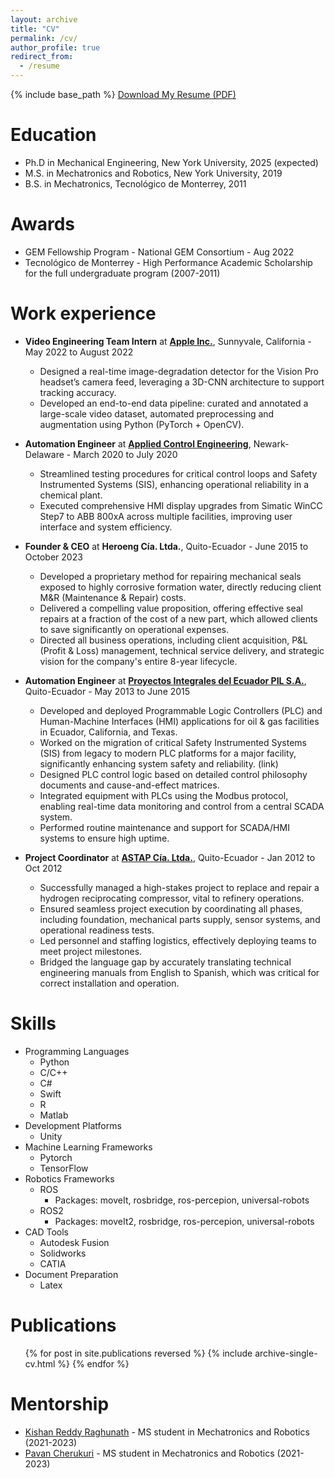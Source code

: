 ```yaml
---
layout: archive
title: "CV"
permalink: /cv/
author_profile: true
redirect_from:
  - /resume
---
```


{% include base_path %}
[Download My Resume (PDF)](/assets/CV_CEL_Jul2025.pdf)


Education
======
* Ph.D in Mechanical Engineering, New York University, 2025 (expected)
* M.S. in Mechatronics and Robotics, New York University, 2019
* B.S. in Mechatronics, Tecnológico de Monterrey, 2011

Awards
======
* GEM Fellowship Program - National GEM Consortium - Aug 2022
* Tecnológico de Monterrey - High Performance Academic Scholarship for the full undergraduate program (2007-2011)

Work experience
======
* <b>Video Engineering Team Intern</b> at [<b>Apple Inc.</b>](http://www.apple.com/), Sunnyvale, California - May 2022 to August 2022
  * Designed a real-time image-degradation detector for the Vision Pro headset’s camera feed, leveraging a 3D-CNN architecture to support tracking accuracy.
  * Developed an end-to-end data pipeline: curated and annotated a large-scale video dataset, automated preprocessing and augmentation using Python (PyTorch + OpenCV).


* <b>Automation Engineer</b> at [<b>Applied Control Engineering</b>](https://www.ace-net.com/), Newark-Delaware - March 2020 to July 2020
  * Streamlined testing procedures for critical control loops and Safety Instrumented Systems (SIS), enhancing operational reliability in a chemical plant.
  * Executed comprehensive HMI display upgrades from Simatic WinCC Step7 to ABB 800xA across multiple facilities, improving user interface and system efficiency.


* <b>Founder & CEO</b> at <b>Heroeng Cía. Ltda.</b>, Quito-Ecuador - June 2015 to October 2023
  * Developed a proprietary method for repairing mechanical seals exposed to highly corrosive formation water, directly reducing client M&R (Maintenance & Repair) costs.
  * Delivered a compelling value proposition, offering effective seal repairs at a fraction of the cost of a new part, which allowed clients to save significantly on operational expenses.
  * Directed all business operations, including client acquisition, P&L (Profit & Loss) management, technical service delivery, and strategic vision for the company's entire 8-year lifecycle.


* <b>Automation Engineer</b> at [<b>Proyectos Integrales del Ecuador PIL S.A.</b>](http://pilautomation.com/), Quito-Ecuador - May 2013 to June 2015
  * Developed and deployed Programmable Logic Controllers (PLC) and Human-Machine Interfaces (HMI) applications for oil & gas facilities in Ecuador, California, and Texas.
  * Worked on the migration of critical Safety Instrumented Systems (SIS) from legacy to modern PLC platforms for a major facility, significantly enhancing system safety and reliability. (link)
  * Designed PLC control logic based on detailed control philosophy documents and cause-and-effect matrices.
  * Integrated equipment with PLCs using the Modbus protocol, enabling real-time data monitoring and control from a central SCADA system.
  * Performed routine maintenance and support for SCADA/HMI systems to ensure high uptime.


* <b>Project Coordinator</b> at [<b>ASTAP Cía. Ltda.</b>](https://www.astap.com/), Quito-Ecuador - Jan 2012 to Oct 2012
  * Successfully managed a high-stakes project to replace and repair a hydrogen reciprocating compressor, vital to refinery operations.
  *	Ensured seamless project execution by coordinating all phases, including foundation, mechanical parts supply, sensor systems, and operational readiness tests.
  *	Led personnel and staffing logistics, effectively deploying teams to meet project milestones.
  *	Bridged the language gap by accurately translating technical engineering manuals from English to Spanish, which was critical for correct installation and operation.
  
  
  
Skills
======
* Programming Languages
  * Python
  * C/C++
  * C#
  * Swift
  * R
  * Matlab
* Development Platforms
  * Unity
* Machine Learning Frameworks
  * Pytorch
  * TensorFlow
* Robotics Frameworks
  * ROS
    * Packages: moveIt, rosbridge, ros-percepion, universal-robots
  * ROS2
    * Packages: moveIt2, rosbridge, ros-percepion, universal-robots
* CAD Tools
  * Autodesk Fusion
  * Solidworks
  * CATIA
* Document Preparation
  * Latex


Publications
======
  <ul>{% for post in site.publications reversed %}
    {% include archive-single-cv.html %}
  {% endfor %}</ul>
  
<!-- Talks
======
  <ul>{% for post in site.talks reversed %}
    {% include archive-single-talk-cv.html  %}
  {% endfor %}</ul> -->
  
<!-- Teaching
======
  <ul>{% for post in site.teaching reversed %}
    {% include archive-single-cv.html %}
  {% endfor %}</ul> -->
  
Mentorship
======
* [Kishan Reddy Raghunath](https://www.linkedin.com/in/kishanreddy6/) - MS student in Mechatronics and Robotics (2021-2023)
* [Pavan Cherukuri](https://www.linkedin.com/in/pc3088/) - MS student in Mechatronics and Robotics (2021-2023)
